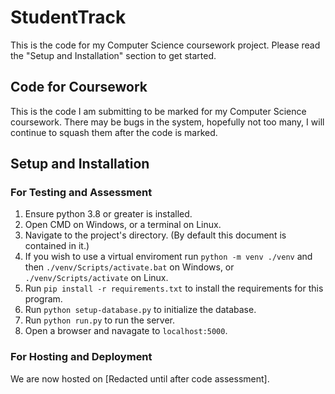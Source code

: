 # StudentTrack
This is the code for my Computer Science coursework project. Please read the "Setup and Installation" section to get started.

## Code for Coursework
This is the code I am submitting to be marked for my Computer Science coursework. There may be bugs in the system, hopefully not too many, I will continue to squash them after the code is marked.

## Setup and Installation
### For Testing and Assessment
1. Ensure python 3.8 or greater is installed.
2. Open CMD on Windows, or a terminal on Linux.
3. Navigate to the project's directory. (By default this document is contained in it.)
4. If you wish to use a virtual enviroment run `python -m venv ./venv` and then `./venv/Scripts/activate.bat` on Windows, or `./venv/Scripts/activate` on Linux.
5. Run `pip install -r requirements.txt` to install the requirements for this program.
6. Run `python setup-database.py` to initialize the database.
7. Run `python run.py` to run the server.
8. Open a browser and navagate to `localhost:5000`.

### For Hosting and Deployment
We are now hosted on [Redacted until after code assessment].
